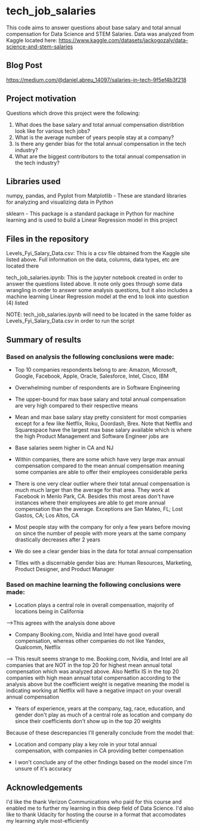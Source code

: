 # tech_job_salaries
This code aims to answer questions about base salary and total annual compensation for Data Science and STEM Salaries.  Data was analyzed from Kaggle located here: https://www.kaggle.com/datasets/jackogozaly/data-science-and-stem-salaries

## Blog Post
https://medium.com/@daniel.abreu_14097/salaries-in-tech-9f5ef4b3f218

## Project motivation
Questions which drove this project were the following:
1) What does the base salary and total annual compensation distribtion look like for various tech jobs?
2) What is the average number of years people stay at a company?
3) Is there any gender bias for the total annual compensation in the tech industry?
4) What are the biggest contributors to the total annual compensation in the tech industry?

## Libraries used
numpy, pandas, and Pyplot from Matplotlib - These are standard libraries for analyzing and visualizing data in Python

sklearn - This package is a standard package in Python for machine learning and is used to build a Linear Regression model in this project

## Files in the repository
Levels_Fyi_Salary_Data.csv: This is a csv file obtained from the Kaggle site listed above.  Full information on the data, columns, data types, etc are located there

tech_job_salaries.ipynb: This is the jupyter notebook created in order to answer the questions listed above.  It note only goes through some data wrangling in order to answer some analysis questions, but it also includes a machine learning Linear Regression model at the end to look into question (4) listed

NOTE: tech_job_salaries.ipynb will need to be located in the same folder as Levels_Fyi_Salary_Data.csv in order to run the script

## Summary of results
### Based on analysis the following conclusions were made:
- Top 10 companies respondents belong to are: Amazon, Microsoft, Google, Facebook, Apple, Oracle, Salesforce, Intel, Cisco, IBM

- Overwhelming number of respondents are in Software Engineering

- The upper-bound for max base salary and total annual compensation are very high compared to their respective means

- Mean and max base salary stay pretty consistent for most companies except for a few like Netflix, Roku, Doordash, Brex.  Note that Netflix and Squarespace have the largest max base salary available which is where the high Product Management and Software Engineer jobs are

- Base salaries seem higher in CA and NJ

- Within companies, there are some which have very large max annual compensation compared to the mean annual compensation meaning some companies are able to offer their employees considerable perks 

- There is one very clear outlier where their total annual compensation is much much larger than the average for that area.  They work at Facebook in Menlo Park, CA.  Besides this most areas don't have instances where their employees are able to get more annual compensation than the average.  Exceptions are San Mateo, FL; Lost Gastos, CA; Los Altos, CA 

- Most people stay with the company for only a few years before moving on since the number of people with more years at the same company drastically decreases after 2 years

- We do see a clear gender bias in the data for total annual compensation

- Titles with a discernable gender bias are: Human Resources, Marketing, Product Designer, and Product Manager


### Based on machine learning the following conclusions were made:

- Location plays a central role in overall compensation, majority of locations being in California

-->This agrees with the analysis done above

- Company Booking.com, Nvidia and Intel have good overall compensation, whereas other companies do not like Yandex, Qualcomm, Netflix

--> This result seems strange to me.  Booking.com, Nvidia, and Intel are all companies that are NOT in the top 20 for highest mean annual total compensation which was analyzed above.  Also Netflix IS in the top 20 companies with high mean annual total compensation according to the analysis above but the coefficient weight is negative meaning the model is indicating working at Netflix will have a negative impact on your overall annual compensation

- Years of experience, years at the company, tag, race, education, and gender don't play as much of a central role as location and company do since their coefficients don't show up in the top 20 weights

Because of these descrepancies I'll generally conclude from the model that:

- Location and company play a key role in your total annual compensation, with companies in CA providing better compensation

- I won't conclude any of the other findings based on the model since I'm unsure of it's accuracy

## Acknowledgements
I'd like the thank Verizon Communications who paid for this course and enabled me to further my learning in this deep field of Data Science.  I'd also like to thank Udacity for hosting the course in a format that accomodates my learning style most-efficiently
